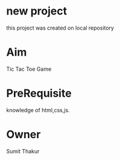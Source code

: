 # new project
this project was created on local repository 
# Aim
Tic Tac Toe Game
# PreRequisite
knowledge of html,css,js.
# Owner
Sumit Thakur
